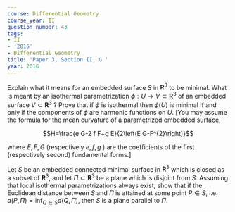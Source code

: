 ```yaml
---
course: Differential Geometry
course_year: II
question_number: 43
tags:
- II
- '2016'
- Differential Geometry
title: 'Paper 3, Section II, G '
year: 2016
---
```




Explain what it means for an embedded surface $S$ in $\mathbf{R}^{3}$ to be minimal. What is meant by an isothermal parametrization $\phi: U \rightarrow V \subset \mathbf{R}^{3}$ of an embedded surface $V \subset \mathbf{R}^{3}$ ? Prove that if $\phi$ is isothermal then $\phi(U)$ is minimal if and only if the components of $\phi$ are harmonic functions on $U$. [You may assume the formula for the mean curvature of a parametrized embedded surface,

$$H=\frac{e G-2 f F+g E}{2\left(E G-F^{2}\right)}$$

where $E, F, G$ (respectively $e, f, g$ ) are the coefficients of the first (respectively second) fundamental forms.]

Let $S$ be an embedded connected minimal surface in $\mathbf{R}^{3}$ which is closed as a subset of $\mathbf{R}^{3}$, and let $\Pi \subset \mathbf{R}^{3}$ be a plane which is disjoint from $S$. Assuming that local isothermal parametrizations always exist, show that if the Euclidean distance between $S$ and $\Pi$ is attained at some point $P \in S$, i.e. $d(P, \Pi)=\inf _{Q \in S} d(Q, \Pi)$, then $S$ is a plane parallel to $\Pi$.
